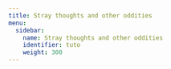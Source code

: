 ```yaml
---
title: Stray thoughts and other oddities
menu:
  sidebar:
    name: Stray thoughts and other oddities
    identifier: tuto
    weight: 300
---
```

